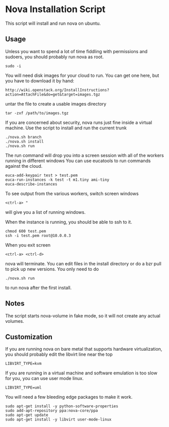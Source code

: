 Nova Installation Script
========================

This script will install and run nova on ubuntu.

Usage
-----

Unless you want to spend a lot of time fiddling with permissions and sudoers, you should probably run nova as root.

    sudo -i

You will need disk images for your cloud to run.  You can get one here, but you have to download it by hand:

    http://wiki.openstack.org/InstallInstructions?action=AttachFile&do=get&target=images.tgz

untar the file to create a usable images directory

    tar -zxf /path/to/images.tgz

If you are concerned about security, nova runs just fine inside a virtual machine.  Use the script to install and run the current trunk

    ./nova.sh branch
    ./nova.sh install
    ./nova.sh run

The run command will drop you into a screen session with all of the workers running in different windows  You can use eucatools to run commands against the cloud.

    euca-add-keypair test > test.pem
    euca-run-instances -k test -t m1.tiny ami-tiny
    euca-describe-instances

To see output from the various workers, switch screen windows

    <ctrl-a> "

will give you a list of running windows.

When the instance is running, you should be able to ssh to it.

    chmod 600 test.pem
    ssh -i test.pem root@10.0.0.3

When you exit screen

    <ctrl-a> <ctrl-d>

nova will terminate.  You can edit files in the install directory or do a bzr pull to pick up new versions. You only need to do

    ./nova.sh run

to run nova after the first install.

Notes
-----

The script starts nova-volume in fake mode, so it will not create any actual volumes.

Customization
-------------

If you are running nova on bare metal that supports hardware virtualization, you should probably edit the libvirt line near the top

    LIBVIRT_TYPE=kvm

If you are running in a virtual machine and software emulation is too slow for you, you can use user mode linux.

    LIBVIRT_TYPE=uml

You will need a few bleeding edge packages to make it work.

    sudo apt-get install -y python-software-properties
    sudo add-apt-repository ppa:nova-core/ppa
    sudo apt-get update
    sudo apt-get install -y libvirt user-mode-linux
